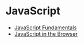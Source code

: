 # JavaScript

* [JavaScript Fundamentals](assets/DevelopMe_Javascript.pdf)
* [JavaScript in the Browser](assets/DevelopMe_Javascript_DOM.pdf)